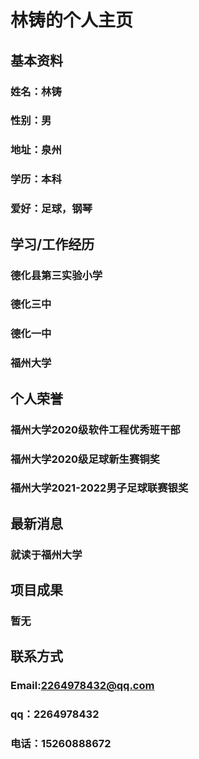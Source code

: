 # 林铸的个人主页
## 基本资料
### 姓名：林铸
### 性别：男
### 地址：泉州
### 学历：本科
### 爱好：足球，钢琴
## 学习/工作经历
### 德化县第三实验小学
### 德化三中
### 德化一中
### 福州大学
## 个人荣誉
### 福州大学2020级软件工程优秀班干部
### 福州大学2020级足球新生赛铜奖
### 福州大学2021-2022男子足球联赛银奖
## 最新消息
### 就读于福州大学
## 项目成果
### 暂无
## 联系方式
### Email:2264978432@qq.com
### qq：2264978432
### 电话：15260888672
